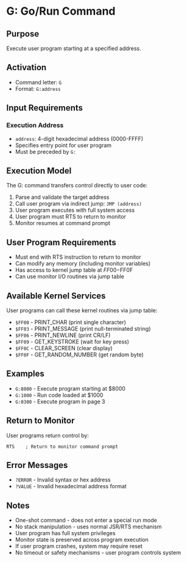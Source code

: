 # G: Go/Run Command

## Purpose
Execute user program starting at a specified address.

## Activation
- Command letter: `G`
- Format: `G:address`

## Input Requirements

### Execution Address
- `address`: 4-digit hexadecimal address (0000-FFFF)  
- Specifies entry point for user program
- Must be preceded by `G:`

## Execution Model
The G: command transfers control directly to user code:
1. Parse and validate the target address
2. Call user program via indirect jump: `JMP (address)`
3. User program executes with full system access
4. User program must RTS to return to monitor
5. Monitor resumes at command prompt

## User Program Requirements
- Must end with RTS instruction to return to monitor
- Can modify any memory (including monitor variables)
- Has access to kernel jump table at $FF00-$FF0F
- Can use monitor I/O routines via jump table

## Available Kernel Services
User programs can call these kernel routines via jump table:
- `$FF00` - PRINT_CHAR (print single character)
- `$FF03` - PRINT_MESSAGE (print null-terminated string)
- `$FF06` - PRINT_NEWLINE (print CR/LF)
- `$FF09` - GET_KEYSTROKE (wait for key press)
- `$FF0C` - CLEAR_SCREEN (clear display)
- `$FF0F` - GET_RANDOM_NUMBER (get random byte)

## Examples
- `G:8000` - Execute program starting at $8000
- `G:1000` - Run code loaded at $1000
- `G:0300` - Execute program in page 3

## Return to Monitor
User programs return control by:
```assembly
RTS    ; Return to monitor command prompt
```

## Error Messages
- `?ERROR` - Invalid syntax or hex address
- `?VALUE` - Invalid hexadecimal address format

## Notes
- One-shot command - does not enter a special run mode
- No stack manipulation - uses normal JSR/RTS mechanism  
- User program has full system privileges
- Monitor state is preserved across program execution
- If user program crashes, system may require reset
- No timeout or safety mechanisms - user program controls system